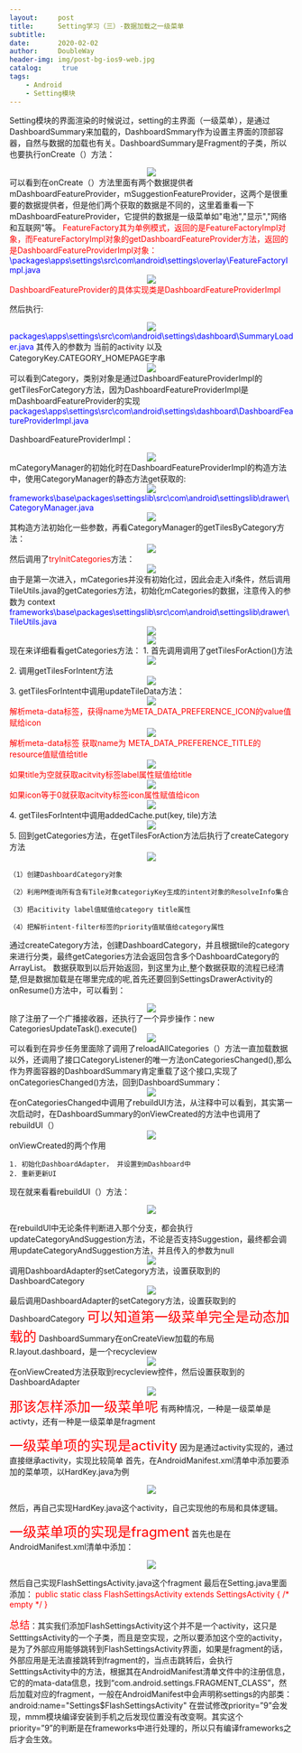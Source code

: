 ```yaml
---
layout:     post
title:      Setting学习（三）-数据加载之一级菜单
subtitle:   
date:       2020-02-02
author:     DoubleWay
header-img: img/post-bg-ios9-web.jpg
catalog: 	 true
tags:
    - Android
    - Setting模块
---
```


Setting模块的界面渲染的时候说过，setting的主界面（一级菜单），是通过DashboardSummary来加载的，DashboardSmmary作为设置主界面的顶部容器，自然与数据的加载也有关。DashboardSummary是Fragment的子类，所以也要执行onCreate（）方法：
<div align="center">
	<img src="/img/2020-02-02/Setting学习-数据加载之一级菜单/2020-02-02-1.1.png">  
</div>  
可以看到在onCreate（）方法里面有两个数据提供者mDashboardFeatureProvider，mSuggestionFeatureProvider，这两个是很重要的数据提供者，但是他们两个获取的数据是不同的，这里着重看一下mDashboardFeatureProvider，它提供的数据是一级菜单如"电池","显示","网络和互联网"等。
<font color='red'>FeatureFactory其为单例模式，返回的是FeatureFactoryImpl对象，而FeatureFactoryImpl对象的getDashboardFeatureProvider方法，返回的是DashboardFeatureProviderImpl对象：</font>
<font color='blue'>\packages\apps\settings\src\com\android\settings\overlay\FeatureFactoryImpl.java</font>
<div align="center">
	<img src="/img/2020-02-02/Setting学习-数据加载之一级菜单/2020-02-02-1.2.png">  
</div>  
<font color='red'>DashboardFeatureProvider的具体实现类是DashboardFeatureProviderImpl</font>

然后执行:
<div align="center">
	<img src="/img/2020-02-02/Setting学习-数据加载之一级菜单/2020-02-02-1.3.png">  
</div>  
<font color='blue'>packages\apps\settings\src\com\android\settings\dashboard\SummaryLoader.java</font>
其传入的参数为 当前的activity 以及 CategoryKey.CATEGORY_HOMEPAGE字串
<div align="center">
	<img src="/img/2020-02-02/Setting学习-数据加载之一级菜单/2020-02-02-1.4.png">  
</div>  
可以看到Category，类别对象是通过DashboardFeatureProviderImpl的getTilesForCategory方法，因为DashboardFeatureProviderImpl是mDashboardFeatureProvider的实现
<font color='blue'>packages\apps\settings\src\com\android\settings\dashboard\DashboardFeatureProviderImpl.java</font>

DashboardFeatureProviderImpl：
<div align="center">
	<img src="/img/2020-02-02/Setting学习-数据加载之一级菜单/2020-02-02-1.5.png">  
</div>  
mCategoryManager的初始化时在DashboardFeatureProviderImpl的构造方法中，使用CategoryManager的静态方法get获取的:
<div align="center">
	<img src="/img/2020-02-02/Setting学习-数据加载之一级菜单/2020-02-02-1.6.png">  
</div>  
<font color='blue'>frameworks\base\packages\settingslib\src\com\android\settingslib\drawer\CategoryManager.java</font>
<div align="center">
	<img src="/img/2020-02-02/Setting学习-数据加载之一级菜单/2020-02-02-1.7.png">  
</div>  
其构造方法初始化一些参数，再看CategoryManager的getTilesByCategory方法：
<div align="center">
	<img src="/img/2020-02-02/Setting学习-数据加载之一级菜单/2020-02-02-1.8.png">  
</div>  
然后调用了<font color='red'>tryInitCategories</font>方法：
<div align="center">
	<img src="/img/2020-02-02/Setting学习-数据加载之一级菜单/2020-02-02-1.9.png">  
</div>  
由于是第一次进入，mCategories并没有初始化过，因此会走入if条件，然后调用TileUtils.java的getCategories方法，初始化mCategories的数据，注意传入的参数为 context
<font color='blue'>frameworks\base\packages\settingslib\src\com\android\settingslib\drawer\TileUtils.java</font>
<div align="center">
	<img src="/img/2020-02-02/Setting学习-数据加载之一级菜单/2020-02-02-1.10.png">  
</div>  
<div align="center">
	<img src="/img/2020-02-02/Setting学习-数据加载之一级菜单/2020-02-02-1.11.png">  
</div>  
现在来详细看看getCategories方法：
1. 首先调用调用了getTilesForAction()方法
<div align="center">
	<img src="/img/2020-02-02/Setting学习-数据加载之一级菜单/2020-02-02-1.12.png">  
</div>  
2. 调用getTilesForIntent方法<div align="center">
	<img src="/img/2020-02-02/Setting学习-数据加载之一级菜单/2020-02-02-1.13.png">  
</div>  
3. getTilesForIntent中调用updateTileData方法：<div align="center">
	<img src="/img/2020-02-02/Setting学习-数据加载之一级菜单/2020-02-02-1.14.png">  
</div>  
<font color='red'>解析meta-data标签，获得name为META_DATA_PREFERENCE_ICON的value值赋给icon</font><div align="center">
	<img src="/img/2020-02-02/Setting学习-数据加载之一级菜单/2020-02-02-1.15.png">  
</div>  
<font color='red'>解析meta-data标签 获取name为 META_DATA_PREFERENCE_TITLE的resource值赋值给title</font><div align="center">
	<img src="/img/2020-02-02/Setting学习-数据加载之一级菜单/2020-02-02-1.16.png">  
</div>  
<font color='red'>如果title为空就获取acitvity标签label属性赋值给title</font><div align="center">
	<img src="/img/2020-02-02/Setting学习-数据加载之一级菜单/2020-02-02-1.17.png">  
</div>  
<font color='red'>如果icon等于0就获取acitvity标签icon属性赋值给icon</font><div align="center">
	<img src="/img/2020-02-02/Setting学习-数据加载之一级菜单/2020-02-02-1.18.png">  
</div>  
4.	getTilesForIntent中调用addedCache.put(key, tile)方法<div align="center">
	<img src="/img/2020-02-02/Setting学习-数据加载之一级菜单/2020-02-02-1.19.png">  
</div>  
5.	回到getCategories方法，在getTilesForAction方法后执行了createCategory方法<div align="center">
	<img src="/img/2020-02-02/Setting学习-数据加载之一级菜单/2020-02-02-1.20.png">  
</div>  

```
（1）创建DashboardCategory对象

（2）利用PM查询所有含有Tile对象categoriyKey生成的intent对象的ResolveInfo集合

（3）把acitivity label值赋值给category title属性

（4）把解析intent-filter标签的priority值赋值给category属性

```
通过createCategory方法，创建DashboardCategory，并且根据tile的category来进行分类，最终getCategories方法会返回包含多个DashboardCategory的ArrayList<DashboardCategory>。
数据获取到以后开始返回，到这里为止,整个数据获取的流程已经清楚,但是数据加载是在哪里完成的呢,首先还要回到SettingsDrawerActivity的onResume()方法中，可以看到：
<div align="center">
	<img src="/img/2020-02-02/Setting学习-数据加载之一级菜单/2020-02-02-1.21.png">  
</div>  
除了注册了一个广播接收器，还执行了一个异步操作：new CategoriesUpdateTask().execute()<div align="center">
	<img src="/img/2020-02-02/Setting学习-数据加载之一级菜单/2020-02-02-1.22.png">  
</div>  
可以看到在异步任务里面除了调用了reloadAllCategories（）方法一直加载数据以外，还调用了接口CategoryListener的唯一方法onCategoriesChanged(),那么作为界面容器的DashboardSummary肯定重载了这个接口,实现了onCategoriesChanged()方法，回到DashboardSummary：<div align="center">
	<img src="/img/2020-02-02/Setting学习-数据加载之一级菜单/2020-02-02-1.23.png">  
</div>  
在onCategoriesChanged中调用了rebuildUI方法，从注释中可以看到，其实第一次启动时，在DashboardSummary的onViewCreated的方法中也调用了rebuildUI（）<div align="center">
	<img src="/img/2020-02-02/Setting学习-数据加载之一级菜单/2020-02-02-1.24.png">  
</div>  
onViewCreated的两个作用

```
1. 初始化DashboardAdapter， 并设置到mDashboard中
2. 重新更新UI

```
现在就来看看rebuildUI（）方法：<div align="center">
	<img src="/img/2020-02-02/Setting学习-数据加载之一级菜单/2020-02-02-1.25.png">  
</div>  
在rebuildUI中无论条件判断进入那个分支，都会执行updateCategoryAndSuggestion方法，不论是否支持Suggestion，最终都会调用updateCategoryAndSuggestion方法，并且传入的参数为null<div align="center">
	<img src="/img/2020-02-02/Setting学习-数据加载之一级菜单/2020-02-02-1.26.png">  
</div>  
调用DashboardAdapter的setCategory方法，设置获取到的DashboardCategory<div align="center">
	<img src="/img/2020-02-02/Setting学习-数据加载之一级菜单/2020-02-02-1.27.png">  
</div>  
最后调用DashboardAdapter的setCategory方法，设置获取到的DashboardCategory
<font color='red' size=5>可以知道第一级菜单完全是动态加载的</font>
DashboardSummary在onCreateView加载的布局R.layout.dashboard，是一个recycleview<div align="center">
	<img src="/img/2020-02-02/Setting学习-数据加载之一级菜单/2020-02-02-1.28.png">  
</div>  
在onViewCreated方法获取到recycleview控件，然后设置获取到的DashboardAdapter<div align="center">
	<img src="/img/2020-02-02/Setting学习-数据加载之一级菜单/2020-02-02-1.29.png">  
</div>  
<font color='red' size=5>那该怎样添加一级菜单呢</font> 有两种情况，一种是一级菜单是activty，还有一种是一级菜单是fragment

<font color='red' size=5>一级菜单项的实现是activity</font>
因为是通过activity实现的，通过直接继承activity，实现比较简单
首先，在AndroidManifest.xml清单中添加要添加的菜单项，以HardKey.java为例<div align="center">
	<img src="/img/2020-02-02/Setting学习-数据加载之一级菜单/2020-02-02-1.30.png">  
</div>  
然后，再自己实现HardKey.java这个activity，自己实现他的布局和具体逻辑。

<font color='red' size=5>一级菜单项的实现是fragment</font>
首先也是在AndroidManifest.xml清单中添加：<div align="center">
	<img src="/img/2020-02-02/Setting学习-数据加载之一级菜单/2020-02-02-1.31.png">  
</div>  
然后自己实现FlashSettingsActivity.java这个fragment
最后在Setting.java里面添加：
<font color='red'>public static class FlashSettingsActivity extends SettingsActivity { /* empty */ }</font>

<font color='red' size=4>总结</font>：其实我们添加FlashSettingsActivity这个并不是一个activity，这只是SetttingsActivity的一个子类，而且是空实现，之所以要添加这个空的activity，是为了外部应用能够跳转到FlashSettingsActivity界面，如果是fragment的话，外部应用是无法直接跳转到fragment的，当点击跳转后，会执行SetttingsActivity中的方法，根据其在AndroidManifest清单文件中的注册信息，它的的mata-data信息，找到“com.android.settings.FRAGMENT_CLASS”，然后加载对应的fragment，一般在AndroidManifest中会声明称settings的内部类：
android:name="Settings$FlashSettingsActivity"
在尝试修改priority=”9”会发现，mmm模块编译安装到手机之后发现位置没有改变啊。其实这个priority=”9”的判断是在frameworks中进行处理的，所以只有编译frameworks之后才会生效。
